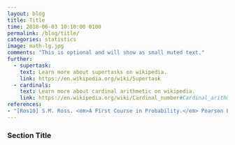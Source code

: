 ```yaml
---
layout: blog
title: Title
time: 2018-06-03 10:10:00 0100
permalink: /blog/title/
categories: statistics 
image: math-lg.jpg
comments: "This is optional and will show as small muted text."
further:
  - supertask:  
    text: Learn more about supertasks on wikipedia.
    link: https://en.wikipedia.org/wiki/Supertask
  - cardinals:
    text: Learn more about cardinal arithmetic on wikipedia.
    link: https://en.wikipedia.org/wiki/Cardinal_number#Cardinal_arithmetic
references:
- "[Ros10] S.M. Ross. <em>A First Course in Probability.</em> Pearson Prentice Hall, 2010.: 46-48"
---
```


### Section Title

